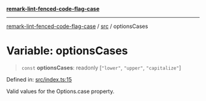 [**remark-lint-fenced-code-flag-case**](../../README.md)

***

[remark-lint-fenced-code-flag-case](../../README.md) / [src](../README.md) / optionsCases

# Variable: optionsCases

> `const` **optionsCases**: readonly \[`"lower"`, `"upper"`, `"capitalize"`\]

Defined in: [src/index.ts:15](https://github.com/Xunnamius/unified-utils/blob/fab1fe6fd9e384058e5cb5e8de8b1994677b5630/packages/remark-lint-fenced-code-flag-case/src/index.ts#L15)

Valid values for the Options.case property.
